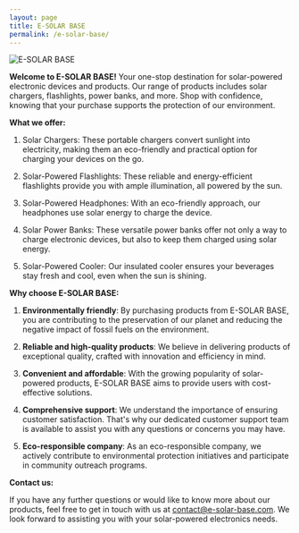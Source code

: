 ```yaml
---
layout: page
title: E-SOLAR BASE
permalink: /e-solar-base/
---
```


![E-SOLAR BASE]({{site.baseurl}}/assets/images/e-solar-base.jpg)

**Welcome to E-SOLAR BASE!** Your one-stop destination for solar-powered electronic devices and products. Our range of products includes solar chargers, flashlights, power banks, and more. Shop with confidence, knowing that your purchase supports the protection of our environment.

**What we offer:**

1. Solar Chargers: These portable chargers convert sunlight into electricity, making them an eco-friendly and practical option for charging your devices on the go.

2. Solar-Powered Flashlights: These reliable and energy-efficient flashlights provide you with ample illumination, all powered by the sun.

3. Solar-Powered Headphones: With an eco-friendly approach, our headphones use solar energy to charge the device.

4. Solar Power Banks: These versatile power banks offer not only a way to charge electronic devices, but also to keep them charged using solar energy.

5. Solar-Powered Cooler: Our insulated cooler ensures your beverages stay fresh and cool, even when the sun is shining.

**Why choose E-SOLAR BASE:**

1. **Environmentally friendly**: By purchasing products from E-SOLAR BASE, you are contributing to the preservation of our planet and reducing the negative impact of fossil fuels on the environment.

2. **Reliable and high-quality products**: We believe in delivering products of exceptional quality, crafted with innovation and efficiency in mind.

3. **Convenient and affordable**: With the growing popularity of solar-powered products, E-SOLAR BASE aims to provide users with cost-effective solutions.

4. **Comprehensive support**: We understand the importance of ensuring customer satisfaction. That's why our dedicated customer support team is available to assist you with any questions or concerns you may have.

5. **Eco-responsible company**: As an eco-responsible company, we actively contribute to environmental protection initiatives and participate in community outreach programs.

**Contact us:**

If you have any further questions or would like to know more about our products, feel free to get in touch with us at [contact@e-solar-base.com](mailto:contact@e-solar-base.com). We look forward to assisting you with your solar-powered electronics needs.
